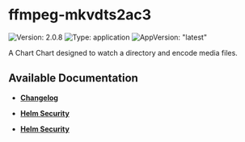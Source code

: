# ffmpeg-mkvdts2ac3

![Version: 2.0.8](https://img.shields.io/badge/Version-2.0.8-informational?style=flat-square) ![Type: application](https://img.shields.io/badge/Type-application-informational?style=flat-square) ![AppVersion: "latest"](https://img.shields.io/badge/AppVersion-"latest"-informational?style=flat-square)

A Chart Chart designed to watch a directory and encode media files.

## Available Documentation

- [**Changelog**](CHANGELOG)

- [**Helm Security**](container-security)

- [**Helm Security**](helm-security)

